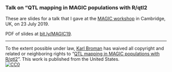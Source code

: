 ### Talk on &ldquo;QTL mapping in MAGIC populations with R/qtl2


These are slides for a talk that I gave at the [MAGIC
workshop](http://mtweb.cs.ucl.ac.uk/mus/www/MAGICdiverse/MAGIC_workshop.htm)
in Cambridge, UK, on 23 July 2019.

PDF of slides at [bit.ly/MAGIC19](https://bit.ly/MAGIC19).

---

To the extent possible under law,
[Karl Broman](https://github.com/kbroman)
has waived all copyright and related or neighboring rights to
&ldquo;[QTL mapping in MAGIC populations with R/qtl2](https://github.com/kbroman/Talk_MAGIC2019)&rdquo;.
This work is published from the United States.
<br/>
[![CC0](https://i.creativecommons.org/p/zero/1.0/88x31.png)](https://creativecommons.org/publicdomain/zero/1.0/)
